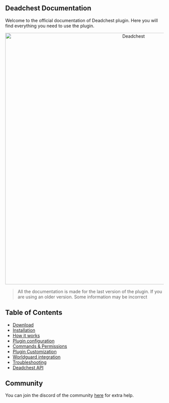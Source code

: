 ## Deadchest Documentation

Welcome to the official documentation of Deadchest plugin. Here you will find everything you need to use the plugin.

<div  align="center">
    <img src="https://github.com/apavarino/Deadchest/raw/master/deadchest-logo.png" alt="Deadchest" width="800" /><br>
</div>

> All the documentation is made for the last version of the plugin. If you are using an older version. Some information may be incorrect

## Table of Contents

- [Download](https://apavarino.github.io/Deadchest/download)
- [Installation](https://apavarino.github.io/Deadchest/installation)
- [How it works](https://apavarino.github.io/Deadchest/how-it-works)
- [Plugin configuration](https://apavarino.github.io/Deadchest/configuration)
- [Commands & Permissions](https://apavarino.github.io/Deadchest/commands-and-perms)
- [Plugin Customization](https://apavarino.github.io/Deadchest/customization)
- [Worldguard integration](https://apavarino.github.io/Deadchest/worldguard)
- [Troubleshooting](https://apavarino.github.io/Deadchest/troubleshooting)
- [Deadchest API](https://apavarino.github.io/Deadchest/api)

## Community

You can join the discord of the community [here](https://discord.com/invite/jCsvJxS) for extra help.




